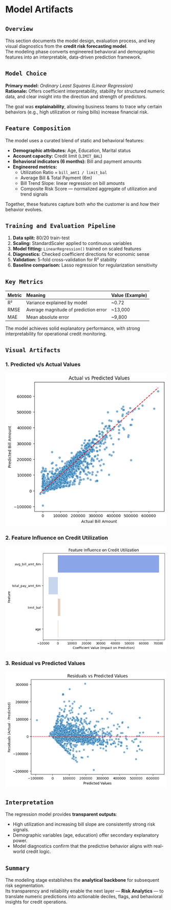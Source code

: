 # Model Artifacts

## `Overview`
This section documents the model design, evaluation process, and key visual diagnostics from the **credit risk forecasting model**.  
The modeling phase converts engineered behavioral and demographic features into an interpretable, data-driven prediction framework.

## `Model Choice`
**Primary model:** *Ordinary Least Squares (Linear Regression)*  
**Rationale:** Offers coefficient interpretability, stability for structured numeric data, and clear insight into the direction and strength of predictors.

The goal was **explainability**, allowing business teams to trace *why* certain behaviors (e.g., high utilization or rising bills) increase financial risk.


## `Feature Composition`
The model uses a curated blend of static and behavioral features:

- **Demographic attributes:** Age, Education, Marital status  
- **Account capacity:** Credit limit (`LIMIT_BAL`)  
- **Behavioral indicators (6 months):** Bill and payment amounts  
- **Engineered metrics:**
  - Utilization Ratio = `bill_amt1 / limit_bal`
  - Average Bill & Total Payment (6m)
  - Bill Trend Slope: linear regression on bill amounts
  - Composite Risk Score — normalized aggregate of utilization and trend signals

Together, these features capture both *who* the customer is and *how* their behavior evolves.


## `Training and Evaluation Pipeline`
1. **Data split:** 80/20 train-test  
2. **Scaling:** StandardScaler applied to continuous variables  
3. **Model fitting:** `LinearRegression()` trained on scaled features  
4. **Diagnostics:** Checked coefficient directions for economic sense  
5. **Validation:** 5-fold cross-validation for R² stability  
6. **Baseline comparison:** Lasso regression for regularization sensitivity


## `Key Metrics`
| Metric | Meaning | Value (Example)                     |
|:--------|:---------|:--------------------------------- |
| R² | Variance explained by model | ~0.72     |         |
| RMSE | Average magnitude of prediction error | ~13,000 |
| MAE | Mean absolute error | ~9,800           |         |

The model achieves solid explanatory performance, with strong interpretability for operational credit monitoring.

## `Visual Artifacts`

### 1. Predicted v/s Actual Values 
![](https://github.com/mayank1ahuja/Cardora/blob/dddc08c1a23b951d7a04ba034a5514649cd6c14c/assets/modeling%20plots/Actual%20vs%20Predicted%20Values.png)

### 2. Feature Influence on Credit Utilization
![](https://github.com/mayank1ahuja/Cardora/blob/dddc08c1a23b951d7a04ba034a5514649cd6c14c/assets/modeling%20plots/Feature%20Influence%20on%20Credit%20Utilization.png)

### 3. Residual vs Predicted Values
![](https://github.com/mayank1ahuja/Cardora/blob/dddc08c1a23b951d7a04ba034a5514649cd6c14c/assets/modeling%20plots/Residual%20vs%20Predicted%20Values.png)

## `Interpretation`
The regression model provides **transparent outputs**:
- High utilization and increasing bill slope are consistently strong risk signals.  
- Demographic variables (age, education) offer secondary explanatory power.  
- Model diagnostics confirm that the predictive behavior aligns with real-world credit logic.

## `Summary`
The modeling stage establishes the **analytical backbone** for subsequent risk segmentation.  
Its transparency and reliability enable the next layer — **Risk Analytics** — to translate numeric predictions into actionable deciles, flags, and behavioral insights for credit operations.
